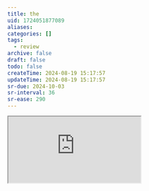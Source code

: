 ```yaml
---
title: the
uid: 1724051877089
aliases:
categories: []
tags:
  - review
archive: false
draft: false
todo: false
createTime: 2024-08-19 15:17:57
updateTime: 2024-08-19 15:17:57
sr-due: 2024-10-03
sr-interval: 36
sr-ease: 290
---
```


<iframe
  class="iframe_full"
  src="https://dict.youdao.com/result?word=the&lang=en"
>
</iframe>
